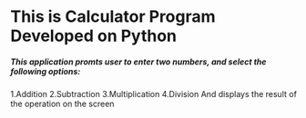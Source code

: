 # This is Calculator Program Developed on Python
##### This application promts user to enter two numbers, and select the following options:
1.Addition
2.Subtraction
3.Multiplication
4.Division
And displays the result of the operation on the screen 

